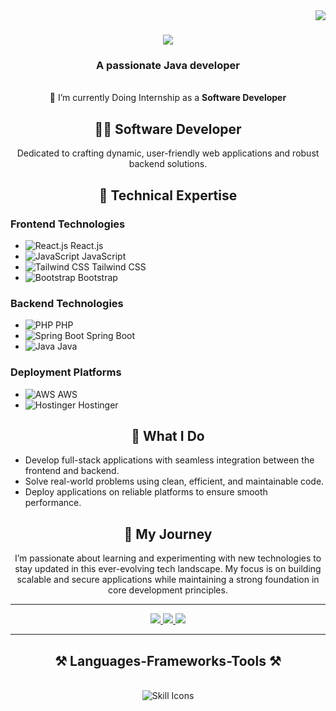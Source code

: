 <img align="right" src="https://visitor-badge.laobi.icu/badge?page_id=salesp07.salesp07" />

<h1 align="center">
    <img src="https://readme-typing-svg.herokuapp.com/?font=Righteous&size=35&center=true&vCenter=true&width=500&height=70&duration=4000&lines=Hi+There!+👋;+I'm+Prathmesh+Chougule!;" />
</h1>

<h3 align="center">A passionate Java developer</h3>

<br/>

<div align="center">
 🔭 I’m currently Doing Internship as a <b>Software Developer</b>
</div>

<h2 align="center">👨‍💻 Software Developer</h2>

<p align="center">
Dedicated to crafting dynamic, user-friendly web applications and robust backend solutions.
</p>

<h2 align="center">🌟 Technical Expertise</h2>

<h3>Frontend Technologies</h3>
<ul>
<li> <img src="https://img.icons8.com/color/48/000000/react-native.png" alt="React.js"/> React.js</li>
<li> <img src="https://img.icons8.com/color/48/000000/javascript.png" alt="JavaScript"/> JavaScript</li>
<li> <img src="https://img.icons8.com/color/48/000000/tailwind-css.png" alt="Tailwind CSS"/> Tailwind CSS</li>
<li> <img src="https://img.icons8.com/color/48/000000/bootstrap.png" alt="Bootstrap"/> Bootstrap</li>
</ul>

<h3>Backend Technologies</h3>
<ul>
<li> <img src="https://img.icons8.com/officel/48/000000/php-logo.png" alt="PHP"/> PHP</li>
<li> <img src="https://img.icons8.com/color/48/000000/spring-logo.png" alt="Spring Boot"/> Spring Boot</li>
<li> <img src="https://img.icons8.com/color/48/000000/java-coffee-cup-logo.png" alt="Java"/> Java</li>
</ul>

<h3>Deployment Platforms</h3>
<ul>
<li> <img src="https://img.icons8.com/color/48/000000/amazon-web-services.png" alt="AWS"/> AWS</li>
<li> <img src="https://img.icons8.com/color/48/000000/domain.png" alt="Hostinger"/> Hostinger</li>
</ul>

<h2 align="center">🚀 What I Do</h2>
<ul>
<li>Develop full-stack applications with seamless integration between the frontend and backend.</li>
<li>Solve real-world problems using clean, efficient, and maintainable code.</li>
<li>Deploy applications on reliable platforms to ensure smooth performance.</li>
</ul>

<h2 align="center">🌱 My Journey</h2>
<p align="center">
I’m passionate about learning and experimenting with new technologies to stay updated in this ever-evolving tech landscape. My focus is on building scalable and secure applications while maintaining a strong foundation in core development principles.
</p>

---

<div align="center"> 
  <a href="https://github.com/Prathmeschougule">
    <img src="https://img.shields.io/badge/Gmail-333333?style=for-the-badge&logo=gmail&logoColor=red" />
  </a>
  <a href="https://github.com/Prathmeschougule" target="_blank">
    <img src="https://img.shields.io/badge/LinkedIn-0077B5?style=for-the-badge&logo=linkedin&logoColor=white" target="_blank" />
  </a>
  <a href="https://github.com/Prathmeschougule" target="_blank">
     <img src="https://img.shields.io/badge/Portfolio-FF5722?style=for-the-badge&logo=todoist&logoColor=white" target="_blank" />
  </a>
</div>

<hr/>
 
<h2 align="center">⚒️ Languages-Frameworks-Tools ⚒️</h2>
<br/>
<div align="center">
   <img src= "https://skillicons.dev/icons?i=js,ts,html,css,nodejs,mongodb,docker,figma,spring,xd,git,github,sql" alt="Skill Icons"/>
</div>

<br/>
